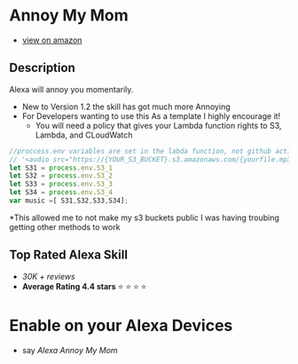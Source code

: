 
# Annoy My Mom

* [view on amazon](https://www.amazon.com/Nate-Swenson-Annoy-my-Mom/dp/B07GFP9M5F/ref=cm_cr_arp_d_product_top?ie=UTF8)

## Description

Alexa will annoy you momentarily. 
* New to Version 1.2 the skill has got much more Annoying
* For Developers wanting to use this As a template I highly encourage it! 
    - You will need a policy that gives your Lambda function rights to S3, Lambda, and CLoudWatch
```javascript
//proccess.env variables are set in the labda function, not github actions use the format
// '<audio src="https://{YOUR_S3_BUCKET}.s3.amazonaws.com/{yourfile.mp3}"/>'
let S31 = process.env.S3_1
let S32 = process.env.S3_2
let S33 = process.env.S3_3
let S34 = process.env.S3_4
var music =[ S31,S32,S33,S34]; 
```
*This allowed me to not make my s3 buckets public I was having troubing getting other methods to work

## Top Rated Alexa Skill

* *30K + reviews*
* **Average Rating 4.4 stars** :star: :star: :star: :star:

# Enable on your Alexa Devices

* say *Alexa Annoy My Mom*

